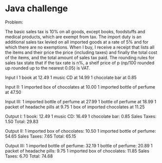 # Java challenge

Problem:

The basic sales tax is 10% on all goods, except books,
foodstuffs and medical products, which are exempt from tax. The import duty is an additional
sales tax
levied on all imported goods at a rate of 5% and for which there are no exemptions. When I
buy, I receive a receipt that lists all the items and their price
the price (including taxes) and finally the total cost of the items,
and the total amount of sales tax paid. The rounding rules for sales tax
state that if the tax rate is n%, a shelf price of p (np/100 rounded up
rounded up to the nearest 0.05) is VAT.

Input I
1 book at 12.49
1 music CD at 14.99
1 chocolate bar at 0.85

Input II:
1 imported box of chocolates at 10.00
1 imported bottle of perfume at 47.50

Input III:
1 imported bottle of perfume at 27.99
1 bottle of perfume at 18.99
1 packet of headache pills at 9.75
1 box of imported chocolates at 11.25

Output I:
1 book: 12.49
1 music CD: 16.49
1 chocolate bar: 0.85
Sales Taxes: 1.50
Total: 29.83

Output II:
1 imported box of chocolates: 10.50
1 imported bottle of perfume: 54.65
Sales Taxes: 7.65
Total: 65.15

Output III:
1 imported bottle of perfume: 32.19
1 bottle of perfume: 20.89
1 packet of headache pills: 9.75
1 imported box of chocolates: 11.85
Sales Taxes: 6.70
Total: 74.68

